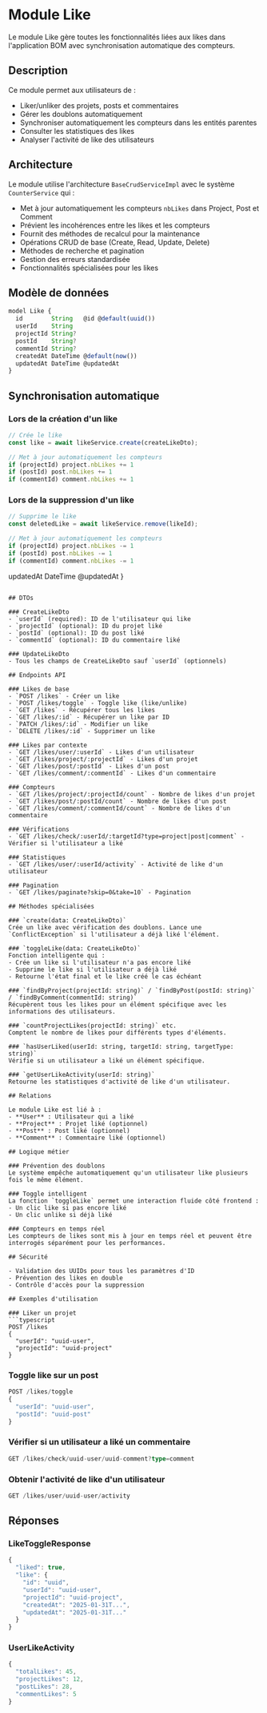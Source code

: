 # Module Like

Le module Like gère toutes les fonctionnalités liées aux likes dans l'application BOM avec synchronisation automatique des compteurs.

## Description

Ce module permet aux utilisateurs de :
- Liker/unliker des projets, posts et commentaires
- Gérer les doublons automatiquement
- Synchroniser automatiquement les compteurs dans les entités parentes
- Consulter les statistiques des likes
- Analyser l'activité de like des utilisateurs

## Architecture

Le module utilise l'architecture `BaseCrudServiceImpl` avec le système `CounterService` qui :
- Met à jour automatiquement les compteurs `nbLikes` dans Project, Post et Comment
- Prévient les incohérences entre les likes et les compteurs
- Fournit des méthodes de recalcul pour la maintenance
- Opérations CRUD de base (Create, Read, Update, Delete)
- Méthodes de recherche et pagination
- Gestion des erreurs standardisée
- Fonctionnalités spécialisées pour les likes

## Modèle de données

```typescript
model Like {
  id        String   @id @default(uuid())
  userId    String
  projectId String?
  postId    String?
  commentId String?
  createdAt DateTime @default(now())
  updatedAt DateTime @updatedAt
}
```

## Synchronisation automatique

### Lors de la création d'un like
```typescript
// Crée le like
const like = await likeService.create(createLikeDto);

// Met à jour automatiquement les compteurs
if (projectId) project.nbLikes += 1
if (postId) post.nbLikes += 1  
if (commentId) comment.nbLikes += 1
```

### Lors de la suppression d'un like
```typescript
// Supprime le like
const deletedLike = await likeService.remove(likeId);

// Met à jour automatiquement les compteurs
if (projectId) project.nbLikes -= 1
if (postId) post.nbLikes -= 1
if (commentId) comment.nbLikes -= 1
```
  updatedAt DateTime @updatedAt
}
```

## DTOs

### CreateLikeDto
- `userId` (required): ID de l'utilisateur qui like
- `projectId` (optional): ID du projet liké
- `postId` (optional): ID du post liké
- `commentId` (optional): ID du commentaire liké

### UpdateLikeDto
- Tous les champs de CreateLikeDto sauf `userId` (optionnels)

## Endpoints API

### Likes de base
- `POST /likes` - Créer un like
- `POST /likes/toggle` - Toggle like (like/unlike)
- `GET /likes` - Récupérer tous les likes
- `GET /likes/:id` - Récupérer un like par ID
- `PATCH /likes/:id` - Modifier un like
- `DELETE /likes/:id` - Supprimer un like

### Likes par contexte
- `GET /likes/user/:userId` - Likes d'un utilisateur
- `GET /likes/project/:projectId` - Likes d'un projet
- `GET /likes/post/:postId` - Likes d'un post
- `GET /likes/comment/:commentId` - Likes d'un commentaire

### Compteurs
- `GET /likes/project/:projectId/count` - Nombre de likes d'un projet
- `GET /likes/post/:postId/count` - Nombre de likes d'un post
- `GET /likes/comment/:commentId/count` - Nombre de likes d'un commentaire

### Vérifications
- `GET /likes/check/:userId/:targetId?type=project|post|comment` - Vérifier si l'utilisateur a liké

### Statistiques
- `GET /likes/user/:userId/activity` - Activité de like d'un utilisateur

### Pagination
- `GET /likes/paginate?skip=0&take=10` - Pagination

## Méthodes spécialisées

### `create(data: CreateLikeDto)`
Crée un like avec vérification des doublons. Lance une `ConflictException` si l'utilisateur a déjà liké l'élément.

### `toggleLike(data: CreateLikeDto)`
Fonction intelligente qui :
- Crée un like si l'utilisateur n'a pas encore liké
- Supprime le like si l'utilisateur a déjà liké
- Retourne l'état final et le like créé le cas échéant

### `findByProject(projectId: string)` / `findByPost(postId: string)` / `findByComment(commentId: string)`
Récupèrent tous les likes pour un élément spécifique avec les informations des utilisateurs.

### `countProjectLikes(projectId: string)` etc.
Comptent le nombre de likes pour différents types d'éléments.

### `hasUserLiked(userId: string, targetId: string, targetType: string)`
Vérifie si un utilisateur a liké un élément spécifique.

### `getUserLikeActivity(userId: string)`
Retourne les statistiques d'activité de like d'un utilisateur.

## Relations

Le module Like est lié à :
- **User** : Utilisateur qui a liké
- **Project** : Projet liké (optionnel)
- **Post** : Post liké (optionnel)
- **Comment** : Commentaire liké (optionnel)

## Logique métier

### Prévention des doublons
Le système empêche automatiquement qu'un utilisateur like plusieurs fois le même élément.

### Toggle intelligent
La fonction `toggleLike` permet une interaction fluide côté frontend :
- Un clic like si pas encore liké
- Un clic unlike si déjà liké

### Compteurs en temps réel
Les compteurs de likes sont mis à jour en temps réel et peuvent être interrogés séparément pour les performances.

## Sécurité

- Validation des UUIDs pour tous les paramètres d'ID
- Prévention des likes en double
- Contrôle d'accès pour la suppression

## Exemples d'utilisation

### Liker un projet
```typescript
POST /likes
{
  "userId": "uuid-user",
  "projectId": "uuid-project"
}
```

### Toggle like sur un post
```typescript
POST /likes/toggle
{
  "userId": "uuid-user",
  "postId": "uuid-post"
}
```

### Vérifier si un utilisateur a liké un commentaire
```typescript
GET /likes/check/uuid-user/uuid-comment?type=comment
```

### Obtenir l'activité de like d'un utilisateur
```typescript
GET /likes/user/uuid-user/activity
```

## Réponses

### LikeToggleResponse
```typescript
{
  "liked": true,
  "like": {
    "id": "uuid",
    "userId": "uuid-user",
    "projectId": "uuid-project",
    "createdAt": "2025-01-31T...",
    "updatedAt": "2025-01-31T..."
  }
}
```

### UserLikeActivity
```typescript
{
  "totalLikes": 45,
  "projectLikes": 12,
  "postLikes": 28,
  "commentLikes": 5
}
```
